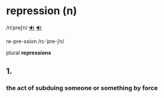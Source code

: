 # repression (n)

/rɪˈpreʃn/ [🔊](https://www.oxfordlearnersdictionaries.com/media/english/uk_pron/r/rep/repre/repression__gb_1.mp3) [🔊](https://www.oxfordlearnersdictionaries.com/media/english/us_pron/r/rep/repre/repression__us_1.mp3)

re-pre-ssion /rɪ-ˈpre-ʃn/

plural **repressions**

## 1.

### the act of subduing someone or something by force